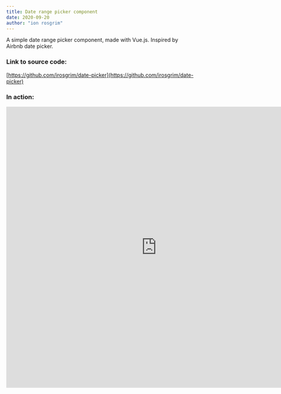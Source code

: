 ```yaml
---
title: Date range picker component
date: 2020-09-20
author: "ion rosgrim"
---
```


A simple date range picker component, made with Vue.js. Inspired by Airbnb date picker.

### Link to source code:

[https://github.com/irosgrim/date-picker](https://github.com/irosgrim/date-picker)

### In action:

<iframe src="https://irosgrim.dev/date-picker/dist/" frameborder="0" width="800" height="750"></iframe>
